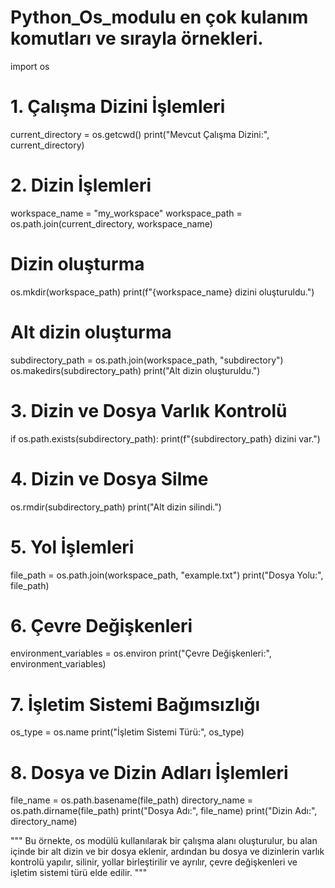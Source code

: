 # Python_Os_modulu en çok kulanım komutları ve sırayla örnekleri.

import os

# 1. Çalışma Dizini İşlemleri
current_directory = os.getcwd()
print("Mevcut Çalışma Dizini:", current_directory)

# 2. Dizin İşlemleri
workspace_name = "my_workspace"
workspace_path = os.path.join(current_directory, workspace_name)

# Dizin oluşturma
os.mkdir(workspace_path)
print(f"{workspace_name} dizini oluşturuldu.")

# Alt dizin oluşturma
subdirectory_path = os.path.join(workspace_path, "subdirectory")
os.makedirs(subdirectory_path)
print("Alt dizin oluşturuldu.")

# 3. Dizin ve Dosya Varlık Kontrolü
if os.path.exists(subdirectory_path):
    print(f"{subdirectory_path} dizini var.")

# 4. Dizin ve Dosya Silme
os.rmdir(subdirectory_path)
print("Alt dizin silindi.")

# 5. Yol İşlemleri
file_path = os.path.join(workspace_path, "example.txt")
print("Dosya Yolu:", file_path)

# 6. Çevre Değişkenleri
environment_variables = os.environ
print("Çevre Değişkenleri:", environment_variables)

# 7. İşletim Sistemi Bağımsızlığı
os_type = os.name
print("İşletim Sistemi Türü:", os_type)

# 8. Dosya ve Dizin Adları İşlemleri
file_name = os.path.basename(file_path)
directory_name = os.path.dirname(file_path)
print("Dosya Adı:", file_name)
print("Dizin Adı:", directory_name)



"""
Bu örnekte, os modülü kullanılarak bir çalışma alanı oluşturulur, bu alan içinde bir alt dizin ve bir dosya eklenir, ardından bu dosya ve dizinlerin varlık kontrolü yapılır, silinir, yollar birleştirilir ve ayrılır, çevre değişkenleri ve işletim sistemi türü elde edilir.
"""
